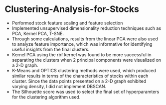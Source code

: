 # Clustering-Analysis-for-Stocks
- Performed stock feature scaling and feature selection
- Implemented unsupervised dimensionality reduction techniques such as PCA, Kernel PCA, T-SNE.
- Through some calculations, results from the linear PCA were also used to analyze feature importance, which was informative for identifying useful insights from the final clusters.
- Kernel PCA using the rbf kernel was found to be more successful in separating the clusters when 2 principal components were visualized on a 2-D graph.
- K-Means and OPTICS clustering methods were used, which produced similar results in terms of the characteristics of stocks within each cluster. Since the data points presented on a 2-D graph exhibited varying density, I did not implement DBSCAN.
- The Silhouette score was used to select the final set of hyperparamters for the clustering algorithm used.
